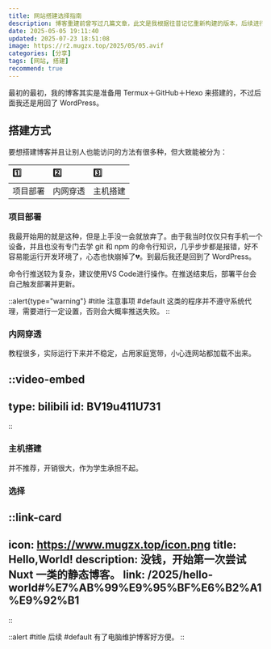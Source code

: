 ```yaml
---
title: 网站搭建选择指南
description: 博客重建前曾写过几篇文章，此文是我根据往昔记忆重新构建的版本，后续进行多次修改。
date: 2025-05-05 19:11:40
updated: 2025-07-23 18:51:08
image: https://r2.mugzx.top/2025/05/05.avif
categories: [分享]
tags: [网站, 搭建]
recommend: true
---
```


最初的最初，我的博客其实是准备用 Termux＋GitHub＋Hexo 来搭建的，不过后面我还是用回了 WordPress。

## 搭建方式

要想搭建博客并且让别人也能访问的方法有很多种，但大致能被分为：

| 1️⃣ | 2️⃣ | 3️⃣ |
| :- | :- | :- |
| 项目部署 | 内网穿透 | 主机搭建 |

### 项目部署

我最开始用的就是这种，但是上手没一会就放弃了。由于我当时仅仅只有手机一个设备，并且也没有专门去学 git 和 npm 的命令行知识，几乎步步都是报错，好不容易能运行开发环境了，心态也快崩掉了💔。到最后我还是回到了 WordPress。

命令行推送较为复杂，建议使用VS Code进行操作。在推送结束后，部署平台会自己触发部署并更新。

::alert{type="warning"}
#title
注意事项
#default
这类的程序并不遵守系统代理，需要进行一定设置，否则会大概率推送失败。
::

### 内网穿透

教程很多，实际运行下来并不稳定，占用家庭宽带，小心连网站都加载不出来。

::video-embed
---
type: bilibili
id: BV19u411U731
---
::

### 主机搭建

并不推荐，开销很大，作为学生承担不起。

### 选择

::link-card
---
icon: https://www.mugzx.top/icon.png
title: Hello,World!
description: 没钱，开始第一次尝试 Nuxt 一类的静态博客。
link: /2025/hello-world#%E7%AB%99%E9%95%BF%E6%B2%A1%E9%92%B1
---
::

::alert
#title
后续
#default
有了电脑维护博客好方便。
::
